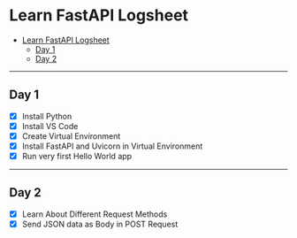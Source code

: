# Learn FastAPI Logsheet

- [Learn FastAPI Logsheet](#learn-fastapi-logsheet)
  - [Day 1](#day-1)
  - [Day 2](#day-2)

---

## Day 1

- [x] Install Python
- [x] Install VS Code
- [x] Create Virtual Environment
- [x] Install FastAPI and Uvicorn in Virtual Environment
- [x] Run very first Hello World app

---

## Day 2

- [x] Learn About Different Request Methods
- [x] Send JSON data as Body in POST Request